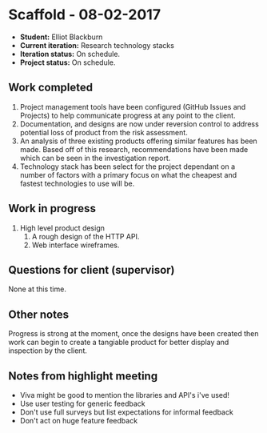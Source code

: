 # Scaffold - 08-02-2017

* **Student:** Elliot Blackburn
* **Current iteration:** Research technology stacks
* **Iteration status:** On schedule.
* **Project status:** On schedule.

## Work completed

1. Project management tools have been configured (GitHub Issues and Projects) to help communicate progress at any point to the client.
2. Documentation, and designs are now under reversion control to address potential loss of product from the risk assessment.
3. An analysis of three existing products offering similar features has been made. Based off of this research, recommendations have been made which can be seen in the investigation report.
4. Technology stack has been select for the project dependant on a number of factors with a primary focus on what the cheapest and fastest technologies to use will be.

## Work in progress

1. High level product design
    1. A rough design of the HTTP API.
    2. Web interface wireframes.

## Questions for client (supervisor)

None at this time.

## Other notes

Progress is strong at the moment, once the designs have been created then work can begin to create a tangiable product for better display and inspection by the client.

## Notes from highlight meeting

* Viva might be good to mention the libraries and API's i've used!
* Use user testing for generic feedback
* Don't use full surveys but list expectations for informal feedback
* Don't act on huge feature feedback